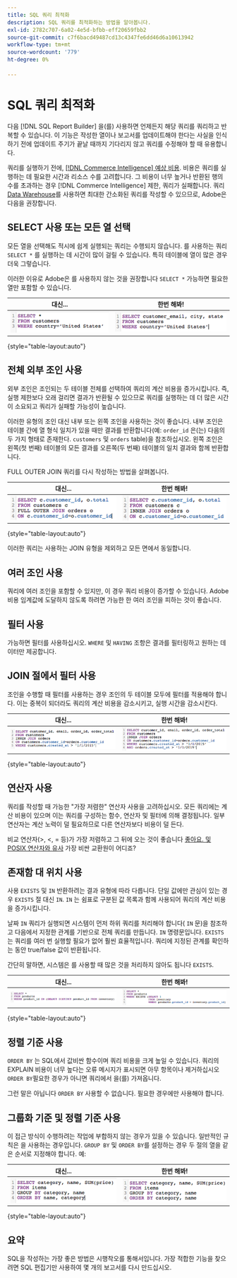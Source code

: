 ```yaml
---
title: SQL 쿼리 최적화
description: SQL 쿼리를 최적화하는 방법을 알아봅니다.
exl-id: 2782c707-6a02-4e5d-bfbb-eff20659fbb2
source-git-commit: c7f6bacd49487cd13c4347fe6dd46d6a10613942
workflow-type: tm+mt
source-wordcount: '779'
ht-degree: 0%

---
```


# SQL 쿼리 최적화

다음 [!DNL SQL Report Builder] 을(를) 사용하면 언제든지 해당 쿼리를 쿼리하고 반복할 수 있습니다. 이 기능은 작성한 열이나 보고서를 업데이트해야 한다는 사실을 인식하기 전에 업데이트 주기가 끝날 때까지 기다리지 않고 쿼리를 수정해야 할 때 유용합니다.

쿼리를 실행하기 전에, [[!DNL Commerce Intelligence] 예상 비용](https://experienceleague.adobe.com/docs/commerce-knowledge-base/kb/troubleshooting/miscellaneous/sql-queries-explain-cost-errors.html). 비용은 쿼리를 실행하는 데 필요한 시간과 리소스 수를 고려합니다. 그 비용이 너무 높거나 반환된 행의 수를 초과하는 경우 [!DNL Commerce Intelligence] 제한, 쿼리가 실패합니다. 쿼리 [Data Warehouse](../data-analyst/data-warehouse-mgr/tour-dwm.md)를 사용하면 최대한 간소화된 쿼리를 작성할 수 있으므로, Adobe은 다음을 권장합니다.

## SELECT 사용 또는 모든 열 선택

모든 열을 선택해도 적시에 쉽게 실행되는 쿼리는 수행되지 않습니다. 를 사용하는 쿼리 `SELECT *` 를 실행하는 데 시간이 많이 걸릴 수 있습니다. 특히 테이블에 열이 많은 경우 더욱 그렇습니다.

이러한 이유로 Adobe은 를 사용하지 않는 것을 권장합니다 `SELECT *` 가능하면 필요한 열만 포함할 수 있습니다.

| **대신...** | **한번 해봐!** |
|-----|-----|
| ![](../../mbi/assets/Select_all_1.png) | ![](../../mbi/assets/Select_all_2.png) |

{style="table-layout:auto"}

## 전체 외부 조인 사용

외부 조인은 조인되는 두 테이블 전체를 선택하여 쿼리의 계산 비용을 증가시킵니다. 즉, 실행 제한보다 오래 걸리면 결과가 반환될 수 있으므로 쿼리를 실행하는 데 더 많은 시간이 소요되고 쿼리가 실패할 가능성이 높습니다.

이러한 유형의 조인 대신 내부 또는 왼쪽 조인을 사용하는 것이 좋습니다. 내부 조인은 테이블 간에 열 형식 일치가 있을 때만 결과를 반환합니다(예: `order_id` 은(는) 다음의 두 가지 형태로 존재한다. `customers` 및 `orders` table)을 참조하십시오. 왼쪽 조인은 왼쪽(첫 번째) 테이블의 모든 결과를 오른쪽(두 번째) 테이블의 일치 결과와 함께 반환합니다.

FULL OUTER JOIN 쿼리를 다시 작성하는 방법을 살펴봅니다.

| **대신...** | **한번 해봐!** |
|-----|-----|
| ![](../../mbi/assets/Full_Outer_Join_1.png) | ![](../../mbi/assets/Full_Outer_Join_2.png) |

{style="table-layout:auto"}

이러한 쿼리는 사용하는 JOIN 유형을 제외하고 모든 면에서 동일합니다.

## 여러 조인 사용

쿼리에 여러 조인을 포함할 수 있지만, 이 경우 쿼리 비용이 증가할 수 있습니다. Adobe 비용 임계값에 도달하지 않도록 하려면 가능한 한 여러 조인을 피하는 것이 좋습니다.

## 필터 사용

가능하면 필터를 사용하십시오. `WHERE` 및 `HAVING` 조항은 결과를 필터링하고 원하는 데이터만 제공합니다.

## JOIN 절에서 필터 사용

조인을 수행할 때 필터를 사용하는 경우 조인의 두 테이블 모두에 필터를 적용해야 합니다. 이는 중복이 되더라도 쿼리의 계산 비용을 감소시키고, 실행 시간을 감소시킨다.

| **대신...** | **한번 해봐!** |
|-----|-----|
| ![](../../mbi/assets/Join_filters_1.png) | ![](../../mbi/assets/Join_filters_2.png) |

{style="table-layout:auto"}

## 연산자 사용

쿼리를 작성할 때 가능한 &quot;가장 저렴한&quot; 연산자 사용을 고려하십시오. 모든 쿼리에는 계산 비용이 있으며 이는 쿼리를 구성하는 함수, 연산자 및 필터에 의해 결정됩니다. 일부 연산자는 계산 노력이 덜 필요하므로 다른 연산자보다 비용이 덜 든다.

비교 연산자(>, &lt;, = 등)가 가장 저렴하고 그 뒤에 오는 것이 좋습니다 [좋아요. 및 POSIX 연산자와 유사](https://www.postgresql.org/docs/9.5/functions-matching.html) 가장 비싼 교환원이 어디죠?

## 존재함 대 위치 사용

사용 `EXISTS` 및 `IN` 반환하려는 결과 유형에 따라 다릅니다. 단일 값에만 관심이 있는 경우 `EXISTS` 절 대신 `IN`. `IN` 는 쉼표로 구분된 값 목록과 함께 사용되어 쿼리의 계산 비용을 증가시킵니다.

날짜 `IN` 쿼리가 실행되면 시스템이 먼저 하위 쿼리를 처리해야 합니다( `IN` 문)을 참조하고 다음에서 지정한 관계를 기반으로 전체 쿼리를 만듭니다. `IN` 명령문입니다. `EXISTS` 는 쿼리를 여러 번 실행할 필요가 없어 훨씬 효율적입니다. 쿼리에 지정된 관계를 확인하는 동안 true/false 값이 반환됩니다.

간단히 말하면, 시스템은 를 사용할 때 많은 것을 처리하지 않아도 됩니다 `EXISTS`.

| **대신...** | **한번 해봐!** |
|-----|-----|
| ![](../../mbi/assets/Exists_1.png) | ![](../../mbi/assets/Exists_2.png) |

{style="table-layout:auto"}

## 정렬 기준 사용

`ORDER BY` 는 SQL에서 값비싼 함수이며 쿼리 비용을 크게 높일 수 있습니다. 쿼리의 EXPLAIN 비용이 너무 높다는 오류 메시지가 표시되면 아무 항목이나 제거하십시오 `ORDER BY`필요한 경우가 아니면 쿼리에서 을(를) 가져옵니다.

그런 말은 아닙니다 `ORDER BY` 사용할 수 없습니다. 필요한 경우에만 사용해야 합니다.

## 그룹화 기준 및 정렬 기준 사용

이 접근 방식이 수행하려는 작업에 부합하지 않는 경우가 있을 수 있습니다. 일반적인 규칙은 을 사용하는 경우입니다. `GROUP BY` 및 `ORDER BY`를 설정하는 경우 두 절의 열을 같은 순서로 지정해야 합니다. 예:

| **대신...** | **한번 해봐!** |
|-----|-----|
| ![](../../mbi/assets/Group_by_2.png) | ![](../../mbi/assets/Group_by_1.png) |

{style="table-layout:auto"}

## 요약

SQL을 작성하는 가장 좋은 방법은 시행착오를 통해서입니다. 가장 적합한 기능을 찾으려면 SQL 편집기만 사용하여 몇 개의 보고서를 다시 만드십시오.
